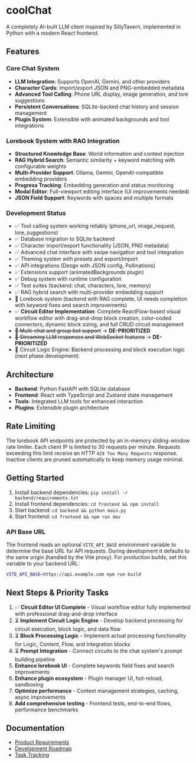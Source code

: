 # coolChat

A completely AI-built LLM client inspired by SillyTavern, implemented in Python with a modern React frontend.

## Features

### Core Chat System
- **LLM Integration**: Supports OpenAI, Gemini, and other providers
- **Character Cards**: Import/export JSON and PNG-embedded metadata
- **Advanced Tool Calling**: Phone URL display, image generation, and lore suggestions
- **Persistent Conversations**: SQLite-backed chat history and session management
- **Plugin System**: Extensible with animated backgrounds and tool integrations

### Lorebook System with RAG Integration
- **Structured Knowledge Base**: World information and context injection
- **RAG Hybrid Search**: Semantic similarity + keyword matching with configurable weights
- **Multi-Provider Support**: Ollama, Gemini, OpenAI-compatible embedding providers
- **Progress Tracking**: Embedding generation and status monitoring
- **Modal Editor**: Full-viewport editing interface (UI improvements needed)
- **JSON Field Support**: Keywords with spaces and multiple formats

### Development Status
- ✅ Tool calling system working reliably (phone_url, image_request, lore_suggestions)
- ✅ Database migration to SQLite backend
- ✅ Character import/export functionality (JSON, PNG metadata)
- ✅ Advanced chat interface with swipe navigation and tool integration
- ✅ Theming system with presets and export/import
- ✅ API integrations (Dezgo with JSON config, Pollinations)
- ✅ Extensions support (animatedBackgrounds plugin)
- ✅ Debug system with runtime configuration
- ✅ Test suites (backend: chat, characters, lore, memory)
- ✅ RAG hybrid search with multi-provider embedding support
- 🔶 Lorebook system (backend with RAG complete, UI needs completion with keyword fixes and search improvements)
- ✅ **Circuit Editor Implementation**: Complete ReactFlow-based visual workflow editor with drag-and-drop block creation, color-coded connectors, dynamic block sizing, and full CRUD circuit management
- ~~🔲 Multi-chat and group bot support~~ → **DE-PRIORITIZED**
- ~~🔲 Streaming LLM responses and WebSocket features~~ → **DE-PRIORITIZED**
- 🔆 Circuit Logic Engine: Backend processing and block execution logic (next phase development)

## Architecture
- **Backend**: Python FastAPI with SQLite database
- **Frontend**: React with TypeScript and Zustand state management
- **Tools**: Integrated LLM tools for enhanced interaction
- **Plugins**: Extensible plugin architecture

## Rate Limiting
The lorebook API endpoints are protected by an in-memory sliding-window rate limiter.
Each client IP is limited to 30 requests per minute. Requests exceeding this limit
receive an HTTP `429 Too Many Requests` response. Inactive clients are pruned
automatically to keep memory usage minimal.

## Getting Started
1. Install backend dependencies: `pip install -r backend/requirements.txt`
2. Install frontend dependencies: `cd frontend && npm install`
3. Start backend: `cd backend && python main.py`
4. Start frontend: `cd frontend && npm run dev`

### API Base URL

The frontend reads an optional `VITE_API_BASE` environment variable to determine the
base URL for API requests. During development it defaults to the same origin (handled
by the Vite proxy). For production builds, set this variable to your backend URL:

```bash
VITE_API_BASE=https://api.example.com npm run build
```

## Next Steps & Priority Tasks
1. ✅ **Circuit Editor UI Complete** - Visual workflow editor fully implemented with professional drag-and-drop interface
2. ⏳ **Implement Circuit Logic Engine** - Develop backend processing for circuit execution, block logic, and data flow
3. ⏳ **Block Processing Logic** - Implement actual processing functionality for Logic, Content, Flow, and Integration blocks
4. ⏳ **Prompt Integration** - Connect circuits to the chat system's prompt building pipeline
5. **Enhance lorebook UI** - Complete keywords field fixes and search improvements
6. **Enhance plugin ecosystem** - Plugin manager UI, hot-reload, sandboxing
7. **Optimize performance** - Context management strategies, caching, async improvements
8. **Add comprehensive testing** - Frontend tests, end-to-end flows, performance benchmarks

## Documentation
- [Product Requirements](./coolChatPRD.md)
- [Development Roadmap](./Roadmap.md)
- [Task Tracking](./RooTasks.md)
